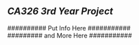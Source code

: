 <h2><em> CA326 3rd Year Project </em></h3>
<p> ########## Put Info Here ########### <br />
	######### and More Here  ########### 
<p>
